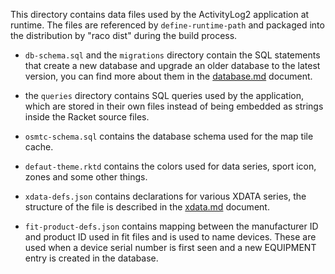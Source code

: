 This directory contains data files used by the ActivityLog2 application at
runtime.  The files are referenced by `define-runtime-path` and packaged into the distribution by "raco dist" during the build process.

* `db-schema.sql` and the `migrations` directory contain the SQL statements
  that create a new database and upgrade an older database to the latest
  version, you can find more about them in the
  [database.md](../docs/database.md) document.

* the `queries` directory contains SQL queries used by the application, which
  are stored in their own files instead of being embedded as strings inside
  the Racket source files.

* `osmtc-schema.sql` contains the database schema used for the map tile cache.

* `defaut-theme.rktd` contains the colors used for data series, sport icon,
  zones and some other things.

* `xdata-defs.json` contains declarations for various XDATA series, the
  structure of the file is described in the [xdata.md](../docs/xdata.md)
  document.

* `fit-product-defs.json` contains mapping between the manufacturer ID and
  product ID used in fit files and is used to name devices.  These are used
  when a device serial number is first seen and a new EQUIPMENT entry is
  created in the database.
